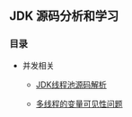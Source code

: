 ## JDK 源码分析和学习

### 目录
- 并发相关
   - [JDK线程池源码解析](thread/thread_pool.md)

   - [多线程的变量可见性问题](thread/thread_visable.md)









